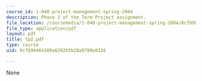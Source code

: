 ```yaml
---
course_id: 1-040-project-management-spring-2004
description: Phase 2 of the Term Project assignment.
file_location: /coursemedia/1-040-project-management-spring-2004/8cf890464389a6392b5b28a9780e0126_tp2.pdf
file_type: application/pdf
layout: pdf
title: tp2.pdf
type: course
uid: 8cf890464389a6392b5b28a9780e0126

---
```

None